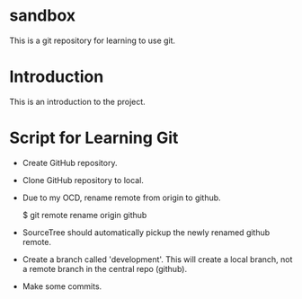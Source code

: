 sandbox
=======
This is a git repository for learning to use git.

Introduction
============
This is an introduction to the project.

Script for Learning Git
=======================
- Create GitHub repository.
- Clone GitHub repository to local.
- Due to my OCD, rename remote from origin to github.

	$ git remote rename origin github

- SourceTree should automatically pickup the newly renamed github remote.
- Create a branch called 'development'.  This will create a local branch, not a remote branch in the central repo (github).
- Make some commits. 